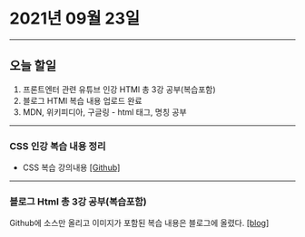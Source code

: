2021년 09월 23일
===

---
오늘 할일
----

1. 프론트엔터 관련 유튜브 인강 HTMl 총 3강 공부(복습포함)
2. 블로그 HTMl 복습 내용 업로드 완료
3. MDN, 위키피디아, 구글링 - html 태그, 명칭 공부

---

### CSS 인강 복습 내용 정리
- CSS 복습 강의내용 [[Github]](https://github.com/narupee/studyJava)

---

### 블로그 Html 총 3강 공부(복습포함)
 Github에 소스만 올리고 이미지가 포함된 복습 내용은 블로그에 올렸다.
[[blog]](https://blog.naver.com/gggyn12/222514552586)

